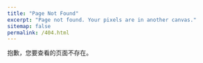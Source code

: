 ```yaml
---
title: "Page Not Found"
excerpt: "Page not found. Your pixels are in another canvas."
sitemap: false
permalink: /404.html
---
```


抱歉，您要查看的页面不存在。
